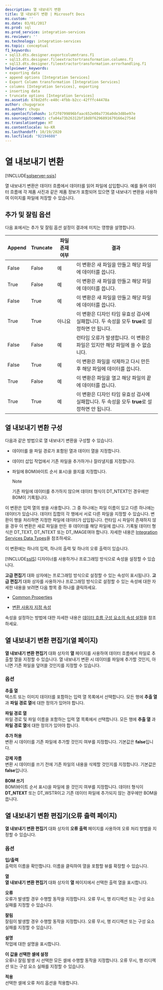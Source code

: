 ```yaml
---
description: 열 내보내기 변환
title: 열 내보내기 변환 | Microsoft Docs
ms.custom: ''
ms.date: 03/01/2017
ms.prod: sql
ms.prod_service: integration-services
ms.reviewer: ''
ms.technology: integration-services
ms.topic: conceptual
f1_keywords:
- sql13.dts.designer.exportcolumntrans.f1
- sql13.dts.designer.fileextractortransformation.columns.f1
- sql13.dts.designer.fileextractortransformation.errorhandling.f1
helpviewer_keywords:
- exporting data
- append options [Integration Services]
- Export Column transformation [Integration Services]
- columns [Integration Services], exporting
- inserting data
- truncate options [Integration Services]
ms.assetid: 678d2dfc-e40c-4fbb-b2cc-42fffc44478a
author: chugugrace
ms.author: chugu
ms.openlocfilehash: 1cf2f0799896bfaac652e00a7736a0de3d8be97e
ms.sourcegitcommit: cfa04a73b26312bf18d8f6296891679166e2754d
ms.translationtype: HT
ms.contentlocale: ko-KR
ms.lasthandoff: 10/19/2020
ms.locfileid: "92194608"
---
```

# <a name="export-column-transformation"></a>열 내보내기 변환

[!INCLUDE[sqlserver-ssis](../../../includes/applies-to-version/sqlserver-ssis.md)]


  열 내보내기 변환은 데이터 흐름에서 데이터를 읽어 파일에 삽입합니다. 예를 들어 데이터 흐름에 각 제품 사진과 같은 제품 정보가 포함되어 있으면 열 내보내기 변환을 사용하여 이미지를 파일에 저장할 수 있습니다.  
  
## <a name="append-and-truncate-options"></a>추가 및 잘림 옵션  
 다음 표에서는 추가 및 잘림 옵션 설정이 결과에 미치는 영향을 설명합니다.  
  
|Append|Truncate|파일 존재 여부|결과|  
|------------|--------------|-----------------|-------------|  
|False|False|예|이 변환은 새 파일을 만들고 해당 파일에 데이터를 씁니다.|  
|True|False|예|이 변환은 새 파일을 만들고 해당 파일에 데이터를 씁니다.|  
|False|True|예|이 변환은 새 파일을 만들고 해당 파일에 데이터를 씁니다.|  
|True|True|아니요|이 변환은 디자인 타임 유효성 검사에 실패합니다. 두 속성을 모두 **true**로 설정하면 안 됩니다.|  
|False|False|예|런타임 오류가 발생합니다. 이 변환은 파일은 있지만 해당 파일에 쓸 수 없습니다.|  
|False|True|예|이 변환은 파일을 삭제하고 다시 만든 후 해당 파일에 데이터를 씁니다.|  
|True|False|예|이 변환은 파일을 열고 해당 파일의 끝에 데이터를 씁니다.|  
|True|True|예|이 변환은 디자인 타임 유효성 검사에 실패합니다. 두 속성을 모두 **true**로 설정하면 안 됩니다.|  
  
## <a name="configuration-of-the-export-column-transformation"></a>열 내보내기 변환 구성  
 다음과 같은 방법으로 열 내보내기 변환을 구성할 수 있습니다.  
  
-   데이터를 쓸 파일 경로가 포함된 열과 데이터 열을 지정합니다.  
  
-   데이터 삽입 작업에서 기존 파일을 추가하거나 잘라낼지를 지정합니다.  
  
-   파일에 BOM(바이트 순서 표시)을 쓸지를 지정합니다.  
  
    > [!NOTE]  
    >  기존 파일에 데이터를 추가하지 않으며 데이터 형식이 DT_NTEXT인 경우에만 BOM이 기록됩니다.  
  
 이 변환은 입력 열의 쌍을 사용합니다. 그 중 하나에는 파일 이름이 있고 다른 하나에는 데이터가 있습니다. 데이터 집합의 각 행에서 서로 다른 파일을 지정할 수 있습니다. 변환이 행을 처리하면 지정한 파일에 데이터가 삽입됩니다. 런타임 시 파일이 존재하지 않을 경우 이 변환은 새로 파일을 만든 후 데이터를 해당 파일에 씁니다. 기록될 데이터 형식은 DT_TEXT, DT_NTEXT 또는 DT_IMAGE여야 합니다. 자세한 내용은 [Integration Services Data Types](../../../integration-services/data-flow/integration-services-data-types.md)을 참조하세요.  
  
 이 변환에는 하나의 입력, 하나의 출력 및 하나의 오류 출력이 있습니다.  
  
 [!INCLUDE[ssIS](../../../includes/ssis-md.md)] 디자이너를 사용하거나 프로그래밍 방식으로 속성을 설정할 수 있습니다.  
  
 **고급 편집기** 대화 상자에는 프로그래밍 방식으로 설정할 수 있는 속성이 표시됩니다. **고급 편집기** 대화 상자를 사용하거나 프로그래밍 방식으로 설정할 수 있는 속성에 대한 자세한 내용을 보려면 다음 항목 중 하나를 클릭하세요.  
  
-   [Common Properties](../set-the-properties-of-a-data-flow-component.md)  
  
-   [변환 사용자 지정 속성](../../../integration-services/data-flow/transformations/transformation-custom-properties.md)  
  
 속성을 설정하는 방법에 대한 자세한 내용은 [데이터 흐름 구성 요소의 속성 설정](../../../integration-services/data-flow/set-the-properties-of-a-data-flow-component.md)을 참조하세요.  
  
## <a name="export-column-transformation-editor-columns-page"></a>열 내보내기 변환 편집기(열 페이지)
  **열 내보내기 변환 편집기** 대화 상자의 **열** 페이지를 사용하여 데이터 흐름에서 파일로 추출할 열을 지정할 수 있습니다. 열 내보내기 변환 시 데이터를 파일에 추가할 것인지, 아니면 기존 파일을 덮어쓸 것인지를 지정할 수 있습니다.  
  
### <a name="options"></a>옵션  
 **추출 열**  
 텍스트 또는 이미지 데이터를 포함하는 입력 열 목록에서 선택합니다. 모든 행에 **추출 열** 과 **파일 경로 열**에 대한 정의가 있어야 합니다.  
  
 **파일 경로 열**  
 파일 경로 및 파일 이름을 포함하는 입력 열 목록에서 선택합니다. 모든 행에 **추출 열** 과 **파일 경로 열**에 대한 정의가 있어야 합니다.  
  
 **추가 허용**  
 변환 시 데이터를 기존 파일에 추가할 것인지 여부를 지정합니다. 기본값은 **false**입니다.  
  
 **강제 자름**  
 변환 시 데이터를 쓰기 전에 기존 파일의 내용을 삭제할 것인지를 지정합니다. 기본값은 **false**입니다.  
  
 **BOM 쓰기**  
 BOM(바이트 순서 표시)을 파일에 쓸 것인지 여부를 지정합니다. 데이터 형식이 **DT_NTEXT** 또는 DT_WSTR이고 기존 데이터 파일에 추가되지 않는 경우에만 BOM을 씁니다.  
  
## <a name="export-column-transformation-editor-error-output-page"></a>열 내보내기 변환 편집기(오류 출력 페이지)
  **열 내보내기 변환 편집기** 대화 상자의 **오류 출력** 페이지를 사용하여 오류 처리 방법을 지정할 수 있습니다.  
  
### <a name="options"></a>옵션  
 **입/출력**  
 출력의 이름을 확인합니다. 이름을 클릭하여 열을 포함할 뷰를 확장할 수 있습니다.  
  
 **열**  
 **열 내보내기 변환 편집기** 대화 상자의 **열** 페이지에서 선택한 출력 열을 표시합니다.  
  
 **오류**  
 오류가 발생할 경우 수행할 동작을 지정합니다. 오류 무시, 행 리디렉션 또는 구성 요소 실패를 지정할 수 있습니다.  
  
 **잘림**  
 잘림이 발생할 경우 수행할 동작을 지정합니다. 오류 무시, 행 리디렉션 또는 구성 요소 실패를 지정할 수 있습니다.  
  
 **설명**  
 작업에 대한 설명을 표시합니다.  
  
 **이 값을 선택한 셀에 설정**  
 오류나 잘림 발생 시 선택한 모든 셀에 수행할 동작을 지정합니다. 오류 무시, 행 리디렉션 또는 구성 요소 실패를 지정할 수 있습니다.  
  
 **적용**  
 선택한 셀에 오류 처리 옵션을 적용합니다.  
  
